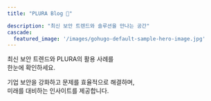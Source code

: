 ```yaml
---
title: "PLURA Blog 🎅"

description: "최신 보안 트렌드와 솔루션을 만나는 공간"
cascade:
  featured_image: '/images/gohugo-default-sample-hero-image.jpg'
---
```


최신 보안 트렌드와 PLURA의 활용 사례를  
한눈에 확인하세요.  

기업 보안을 강화하고 문제를 효율적으로 해결하며,  
미래를 대비하는 인사이트를 제공합니다.
